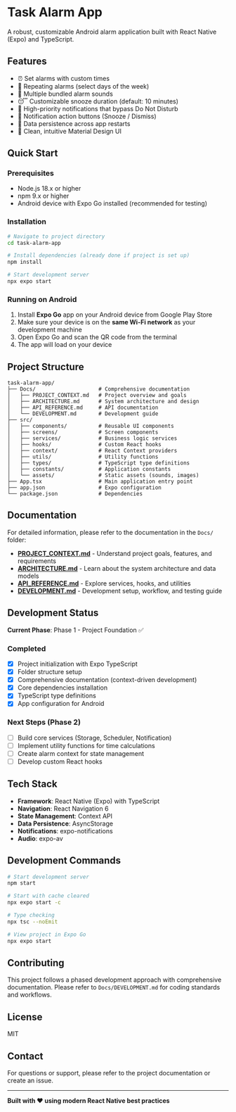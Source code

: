 # Task Alarm App

A robust, customizable Android alarm application built with React Native (Expo) and TypeScript.

## Features

- ⏰ Set alarms with custom times
- 🔁 Repeating alarms (select days of the week)
- 🔔 Multiple bundled alarm sounds
- 😴 Customizable snooze duration (default: 10 minutes)
- 🎯 High-priority notifications that bypass Do Not Disturb
- 📱 Notification action buttons (Snooze / Dismiss)
- 💾 Data persistence across app restarts
- 🎨 Clean, intuitive Material Design UI

## Quick Start

### Prerequisites

- Node.js 18.x or higher
- npm 9.x or higher
- Android device with Expo Go installed (recommended for testing)

### Installation

```bash
# Navigate to project directory
cd task-alarm-app

# Install dependencies (already done if project is set up)
npm install

# Start development server
npx expo start
```

### Running on Android

1. Install **Expo Go** app on your Android device from Google Play Store
2. Make sure your device is on the **same Wi-Fi network** as your development machine
3. Open Expo Go and scan the QR code from the terminal
4. The app will load on your device

## Project Structure

```
task-alarm-app/
├── Docs/                    # Comprehensive documentation
│   ├── PROJECT_CONTEXT.md   # Project overview and goals
│   ├── ARCHITECTURE.md      # System architecture and design
│   ├── API_REFERENCE.md     # API documentation
│   └── DEVELOPMENT.md       # Development guide
├── src/
│   ├── components/          # Reusable UI components
│   ├── screens/             # Screen components
│   ├── services/            # Business logic services
│   ├── hooks/               # Custom React hooks
│   ├── context/             # React Context providers
│   ├── utils/               # Utility functions
│   ├── types/               # TypeScript type definitions
│   ├── constants/           # Application constants
│   └── assets/              # Static assets (sounds, images)
├── App.tsx                  # Main application entry point
├── app.json                 # Expo configuration
└── package.json             # Dependencies
```

## Documentation

For detailed information, please refer to the documentation in the `Docs/` folder:

- **[PROJECT_CONTEXT.md](Docs/PROJECT_CONTEXT.md)** - Understand project goals, features, and requirements
- **[ARCHITECTURE.md](Docs/ARCHITECTURE.md)** - Learn about the system architecture and data models
- **[API_REFERENCE.md](Docs/API_REFERENCE.md)** - Explore services, hooks, and utilities
- **[DEVELOPMENT.md](Docs/DEVELOPMENT.md)** - Development setup, workflow, and testing guide

## Development Status

**Current Phase**: Phase 1 - Project Foundation ✅

### Completed
- [x] Project initialization with Expo TypeScript
- [x] Folder structure setup
- [x] Comprehensive documentation (context-driven development)
- [x] Core dependencies installation
- [x] TypeScript type definitions
- [x] App configuration for Android

### Next Steps (Phase 2)
- [ ] Build core services (Storage, Scheduler, Notification)
- [ ] Implement utility functions for time calculations
- [ ] Create alarm context for state management
- [ ] Develop custom React hooks

## Tech Stack

- **Framework**: React Native (Expo) with TypeScript
- **Navigation**: React Navigation 6
- **State Management**: Context API
- **Data Persistence**: AsyncStorage
- **Notifications**: expo-notifications
- **Audio**: expo-av

## Development Commands

```bash
# Start development server
npm start

# Start with cache cleared
npx expo start -c

# Type checking
npx tsc --noEmit

# View project in Expo Go
npx expo start
```

## Contributing

This project follows a phased development approach with comprehensive documentation. Please refer to `Docs/DEVELOPMENT.md` for coding standards and workflows.

## License

MIT

## Contact

For questions or support, please refer to the project documentation or create an issue.

---

**Built with ❤️ using modern React Native best practices**


